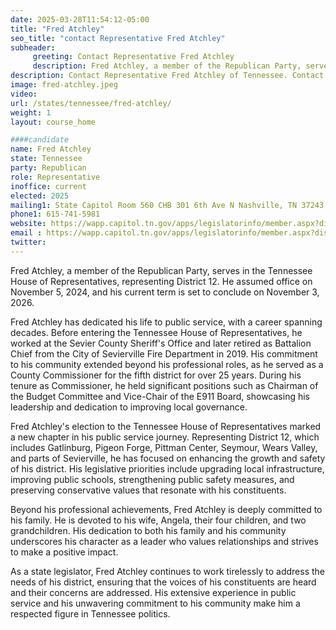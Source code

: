 ```yaml
---
date: 2025-03-28T11:54:12-05:00
title: "Fred Atchley"
seo_title: "contact Representative Fred Atchley"
subheader:
     greeting: Contact Representative Fred Atchley
     description: Fred Atchley, a member of the Republican Party, serves in the Tennessee House of Representatives, representing District 12. He assumed office on November 5, 2024, and his current term is set to conclude on November 3, 2026.
description: Contact Representative Fred Atchley of Tennessee. Contact information for Fred Atchley includes email address, phone number, and mailing address.
image: fred-atchley.jpeg
video:
url: /states/tennessee/fred-atchley/
weight: 1
layout: course_home

####candidate
name: Fred Atchley
state: Tennessee
party: Republican
role: Representative
inoffice: current
elected: 2025
mailing1: State Capitol Room 560 CHB 301 6th Ave N Nashville, TN 37243
phone1: 615-741-5981
website: https://wapp.capitol.tn.gov/apps/legislatorinfo/member.aspx?district=H12/
email : https://wapp.capitol.tn.gov/apps/legislatorinfo/member.aspx?district=H12/
twitter: 
---
```

Fred Atchley, a member of the Republican Party, serves in the Tennessee House of Representatives, representing District 12. He assumed office on November 5, 2024, and his current term is set to conclude on November 3, 2026.

Fred Atchley has dedicated his life to public service, with a career spanning decades. Before entering the Tennessee House of Representatives, he worked at the Sevier County Sheriff's Office and later retired as Battalion Chief from the City of Sevierville Fire Department in 2019. His commitment to his community extended beyond his professional roles, as he served as a County Commissioner for the fifth district for over 25 years. During his tenure as Commissioner, he held significant positions such as Chairman of the Budget Committee and Vice-Chair of the E911 Board, showcasing his leadership and dedication to improving local governance.

Fred Atchley's election to the Tennessee House of Representatives marked a new chapter in his public service journey. Representing District 12, which includes Gatlinburg, Pigeon Forge, Pittman Center, Seymour, Wears Valley, and parts of Sevierville, he has focused on enhancing the growth and safety of his district. His legislative priorities include upgrading local infrastructure, improving public schools, strengthening public safety measures, and preserving conservative values that resonate with his constituents.

Beyond his professional achievements, Fred Atchley is deeply committed to his family. He is devoted to his wife, Angela, their four children, and two grandchildren. His dedication to both his family and his community underscores his character as a leader who values relationships and strives to make a positive impact.

As a state legislator, Fred Atchley continues to work tirelessly to address the needs of his district, ensuring that the voices of his constituents are heard and their concerns are addressed. His extensive experience in public service and his unwavering commitment to his community make him a respected figure in Tennessee politics.
